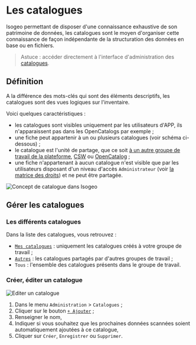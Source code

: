 # Les catalogues <i class="fa fa-book"></i>

Isogeo permettant de disposer d&apos;une connaissance exhaustive de son patrimoine de données, les catalogues sont le moyen d&apos;organiser cette connaissance de façon indépendante de la structuration des données en base ou en fichiers.

> Astuce : accéder directement à l&apos;interface d&apos;administration des [catalogues](https://app.isogeo.com/admin/catalogs).

## Définition

A la différence des mots-clés qui sont des éléments descriptifs, les catalogues sont des vues logiques sur l&apos;inventaire.

Voici quelques caractéristiques :
* les catalogues sont visibles uniquement par les utilisateurs d&apos;APP, ils n&apos;apparaissent pas dans les OpenCatalogs par exemple ;
* une fiche peut appartenir à un ou plusieurs catalogues (voir schéma ci-dessous) ;
* le catalogue est l&apos;unité de partage, que ce soit [à un autre groupe de travail de la plateforme](../publish/share_platform.html), [CSW](../publish/csw_server.html) ou [OpenCatalog](../publish/share_opencatalog.html) ;
* une fiche n&apos;appartenant à aucun catalogue n&apos;est visible que par les utilisateurs disposant d&apos;un niveau d&apos;accès `Administrateur` (voir [la matrice des droits](../admin/users.html#droits-de-chaque-profil)) et ne peut être partagée.

![Concept de catalogue dans Isogeo](/assets/adm_catalog_principles.png "Une donnée peut appartenir à un ou plusieurs catalogues")

## Gérer les catalogues

### Les différents catalogues

Dans la liste des catalogues, vous retrouvez :
* [`Mes catalogues`](https://app.isogeo.com/admin/catalogs/owned) : uniquement les catalogues créés à votre groupe de travail ;
* [`Autres`](https://app.isogeo.com/admin/catalogs/shared) : les catalogues partagés par d&apos;autres groupes de travail ;
* `Tous` : l&apos;ensemble des catalogues présents dans le groupe de travail.

### Créer, éditer un catalogue

![Editer un catalogue](/assets/adm_catalog_new.png "Ajouter, éditer un catalogue dans Isogeo")

1.	Dans le menu `Administration` > `Catalogues` ;
2.	Cliquer sur le bouton [`+ Ajouter`](https://app.isogeo.com/admin/catalogs/new) ;
3.	Renseigner le nom,
4.	Indiquer si vous souhaitez que les prochaines données scannées soient automatiquement ajoutées à ce catalogue,
5.	Cliquer sur `Créer`, `Enregistrer` ou `Supprimer`.
